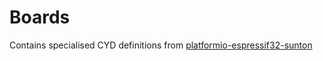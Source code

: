 # Boards

Contains specialised CYD definitions from [platformio-espressif32-sunton](https://github.com/rzeldent/platformio-espressif32-sunton)